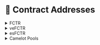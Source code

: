 # 📜 Contract Addresses

<details>

<summary>FCTR</summary>

* TransparentUpgradeableProxy: [`0x6dd963c510c2d2f09d5eddb48ede45fed063eb36`](https://arbiscan.io/address/0x6dd963c510c2d2f09d5eddb48ede45fed063eb36)
* Factor (V1): [`0x1ef974e29a64bdd6aa10d6b05cbd2bb823629545`](https://arbiscan.io/address/0x1ef974e29a64bdd6aa10d6b05cbd2bb823629545)

</details>

<details>

<summary>veFCTR</summary>

* FactorTransparentUpgradeableProxy**:** [`0x43D75A4248e8fDBd63778Ea449349173697A7050`](https://arbiscan.io/address/0x43D75A4248e8fDBd63778Ea449349173697A7050)
* VotingEscrowMainchain (Implementation): [`0x7Bb709d85651DCA26f9F45fDdDf06FF94D506191`](https://arbiscan.io/address/0x7Bb709d85651DCA26f9F45fDdDf06FF94D506191)
* ProxyAdmin: [`0xfec1dd8ee1f0fee80761625bf8d460eb0a9a7833`](https://arbiscan.io/address/0xfec1dd8ee1f0fee80761625bf8d460eb0a9a7833)

</details>

<details>

<summary>esFCTR</summary>

* FactorTransparentUpgradeableProxy: [`0x5ffdfc481fd2b9ab729130E92ED7581Ca6be94b0`](https://arbiscan.io/address/0x5ffdfc481fd2b9ab729130E92ED7581Ca6be94b0)
* EscrowedFactorToken: [`0xc347137184A06810C276fb60cDF6bA655Ff9F66a`](https://arbiscan.io/address/0xc347137184A06810C276fb60cDF6bA655Ff9F66a)
* ProxyAdmin: [`0x675a20a6f760977cdab95e299064f1c479f81d4a`](https://arbiscan.io/address/0x675a20a6f760977cdab95e299064f1c479f81d4a)

</details>

<details>

<summary>Camelot Pools</summary>

* FCTR-USDC Pool on Camelot: [`0xc39d8c1f4e09133738a3f97c63c7e3300035d2bd`](https://arbiscan.io/address/0xc39d8c1f4e09133738a3f97c63c7e3300035d2bd)
* FCTR-ETH Pool on Camelot: [`0x90635ddf0b7fb9aeb3d9de749b815374302dbbde`](https://arbiscan.io/address/0x90635ddf0b7fb9aeb3d9de749b815374302dbbde)

</details>
